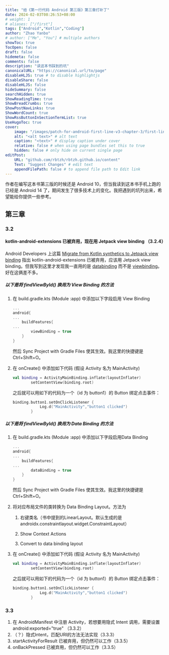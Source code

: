 ```yaml
---
title: "给《第一行代码 Android 第三版》第三章打补丁"
date: 2024-02-03T08:26:53+08:00
# weight: 1
# aliases: ["/first"]
tags: ["Android","Kotlin","Coding"]
author: "Zhao Yanbo"
# author: ["Me", "You"] # multiple authors
showToc: true
TocOpen: false
draft: false
hidemeta: false
comments: false
description: "读这本书踩到的坑"
canonicalURL: "https://canonical.url/to/page"
disableHLJS: true # to disable highlightjs
disableShare: false
disableHLJS: false
hideSummary: false
searchHidden: true
ShowReadingTime: true
ShowBreadCrumbs: true
ShowPostNavLinks: true
ShowWordCount: true
ShowRssButtonInSectionTermList: true
UseHugoToc: true
cover:
    image: "/images/patch-for-android-first-line-v3-chapter-3/first-line-android-chapter3-cover.png"  # image path/url
    alt: "<alt text>" # alt text
    caption: "<text>" # display caption under cover
    relative: false # when using page bundles set this to true
    hidden: false # only hide on current single page
editPost:
    URL: "github.com/rbtzh/rbtzh.github.io/content"
    Text: "Suggest Changes" # edit text
    appendFilePath: false # to append file path to Edit link
---
```


作者在编写这本书第三版的时候还是 Android 10，但当我读到这本书手机上跑的已经是 Android 14 了，期间发生了很多技术上的变化。我把遇到的坑列出来，希望能给你提供一些参考。

## 第三章

### 3.2

#### kotlin-android-extensions 已被弃用，现在用 Jetpack view binding （3.2.4）

Android Developers 上这篇 [Migrate from Kotlin synthetics to Jetpack view binding](https://developer.android.com/topic/libraries/view-binding/migration#kts) 指出 kotlin-android-extensions 已被弃用，应该用 Jetpack view binding。但我写到这里才发现我一直用的是 [databinding](https://developer.android.com/topic/libraries/data-binding) 而不是 [viewbinding](https://developer.android.com/topic/libraries/view-binding)。好在这俩差不多。

##### 以下是将 findViewById() 换用为 View Binding 的方法

1. 在 build.gradle.kts (Module :app) 中添加以下字段启用 View Binding

    ```kotlin
    ... 
    android{
    ...
        buildFeatures{
    ...
            viewBinding = true
        }
    }
    ```

    然后 Sync Project with Gradle Files 使其生效。我这里的快捷键是 Ctrl+Shift+O。

2. 在 onCreate() 中添加如下代码 (假设 Activity 名为 MainActivity)

    ```kotlin
    val binding = ActivityMainBinding.inflate(layoutInflater)
            setContentView(binding.root)
    ```

    之后就可以用如下的代码为一个（id 为 button1）的 Button 绑定点击事件：

    ```kotlin
    binding.button1.setOnClickListener {
                Log.d("MainActivity","button1 clicked")
            }
    ```

##### 以下是将 findViewById() 换用为 Data Binding 的方法

1. 在 build.gradle.kts (Module :app) 中添加以下字段启用Data Binding

    ```kotlin
    ... 
    android{
    ...
        buildFeatures{
    ...
            dataBinding = true
        }
    }
    ```

    然后 Sync Project with Gradle Files 使其生效。我这里的快捷键是 Ctrl+Shift+O。

2. 将对应布局文件的类转换为 Data Binding Layout。方法为

    1. 右键类名（书中提到的LinearLayout。默认生成的是androidx.constraintlayout.widget.ConstraintLayout）

    2. Show Context Actions

    3. Convert to data binding layout

3. 在 onCreate() 中添加如下代码 (假设 Activity 名为 MainActivity)

    ```kotlin
    val binding = ActivityMainBinding.inflate(layoutInflater)
            setContentView(binding.root)
    ```

    之后就可以用如下的代码为一个（id 为 button1）的 Button 绑定点击事件：

    ```kotlin
    binding.button1.setOnClickListener {
                Log.d("MainActivity","button1 clicked")
            }
    ```

### 3.3

1. 在 AndroidManifest 中注册 Activity，若想要用隐式 Intent 调用，需要设置 android:exported="true" （3.3.2）
2. （？）隐式Intent，匹配URI的方法无法实现（3.3.3）
3. startActivityForResult 已被弃用，但仍然可以工作（3.3.5）
4. onBackPressed 已被弃用，但仍然可以工作（3.3.5）

